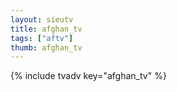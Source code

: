 ```yaml
--- 
layout: sieutv
title: afghan_tv
tags: ["aftv"]
thumb: afghan_tv
---
```

{% include tvadv key="afghan_tv" %}

